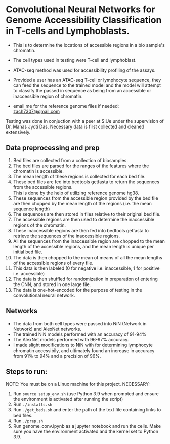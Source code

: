 # Convolutional Neural Networks for Genome Accessibility Classification in T-cells and Lymphoblasts.
- This is to determine the locations of accessible regions in a bio sample's chromatin.
- The cell types used in testing were T-cell and lymphoblast.
- ATAC-seq method was used for accessibility profiling of the assays.
- Provided a user has an ATAC-seq T-cell or lymphocyte sequence, they can feed the sequence to the trained model and the model will
attempt to classify the passed in sequence as being from an accessible or inaccessible region of chromatin.

- email me for the reference genome files if needed: zach7307@gmail.com

Testing was done in conjuction with a peer at SIUe under the supervision of Dr. Manas Jyoti Das.
Necessary data is first collected and cleaned extensively.

## Data preprocessing and prep
1. Bed files are collected from a collection of biosamples.
2. The bed files are parsed for the ranges of the features where the chromatin is accessible.
3. The mean length of these regions is collected for each bed file.
4. These bed files are fed into bedtools getfasta to return the sequences from the accessible regions.  
   This is done by the help of utilizing reference genome hg38.
5. These sequences from the accessible region provided by the bed file are then chopped by the mean length of the regions (i.e. the mean sequence length)
6. The sequences are then stored in files relative to their original bed file.
7. The accessible regions are then used to determine the inaccessible regions of the chromatin.
8. These inaccessible regions are then fed into bedtools getfasta to retrieve the sequences of the inaccessible regions.
9. All the sequences from the inaccessible region are chopped to the mean length of the accessible regions, and the mean length is unique per initial bed file.
10. The data is then chopped to the mean of means of all the mean lengths of the accessible regions of every file.
11. This data is then labeled (0 for negative i.e. inaccessible, 1 for positive i.e. accessible)
12. The data is then shuffled for randomization in preparation of entering the CNN, and stored in one large file.
13. The data is one-hot-encoded for the purpose of testing in the convolutional neural network.

## Networks
- The data from both cell types were passed into NiN (Network in Network) and AlexNet networks.
- The trained NiN models performed with an accuracy of 91-94%
- The AlexNet models performed with 96-97% accuracy.
- I made slight modifications to NiN with for determining lymphocyte chromatin accessibily, and ultimately found an increase in accuracy from 91% to 94% and a precision of 96%.


## Steps to run:
NOTE: You must be on a Linux machine for this project. 
NECESSARY:
1. Run `source setup_env.sh` (use Python 3.9 when prompted and ensure the environment is activated after running the script)
2. Run `./installs.sh`
3. Run `./get_beds.sh` and enter the path of the text file containing links to bed files. 
4. Run `./prep.sh`
5. Run genome_conv.ipynb as a jupyter notebook and run the cells. Make sure you have the environment activated and the kernel set to Python 3.9.
